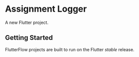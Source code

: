 # Assignment Logger

A new Flutter project.

## Getting Started

FlutterFlow projects are built to run on the Flutter _stable_ release.
